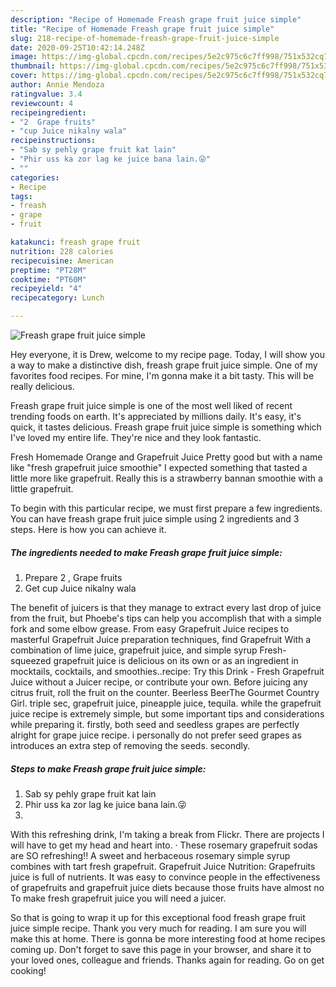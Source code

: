 ```yaml
---
description: "Recipe of Homemade Freash grape fruit juice simple"
title: "Recipe of Homemade Freash grape fruit juice simple"
slug: 218-recipe-of-homemade-freash-grape-fruit-juice-simple
date: 2020-09-25T10:42:14.248Z
image: https://img-global.cpcdn.com/recipes/5e2c975c6c7ff998/751x532cq70/freash-grape-fruit-juice-simple-recipe-main-photo.jpg
thumbnail: https://img-global.cpcdn.com/recipes/5e2c975c6c7ff998/751x532cq70/freash-grape-fruit-juice-simple-recipe-main-photo.jpg
cover: https://img-global.cpcdn.com/recipes/5e2c975c6c7ff998/751x532cq70/freash-grape-fruit-juice-simple-recipe-main-photo.jpg
author: Annie Mendoza
ratingvalue: 3.4
reviewcount: 4
recipeingredient:
- "2  Grape fruits"
- "cup Juice nikalny wala"
recipeinstructions:
- "Sab sy pehly grape fruit kat lain"
- "Phir uss ka zor lag ke juice bana lain.😜"
- ""
categories:
- Recipe
tags:
- freash
- grape
- fruit

katakunci: freash grape fruit 
nutrition: 228 calories
recipecuisine: American
preptime: "PT28M"
cooktime: "PT60M"
recipeyield: "4"
recipecategory: Lunch

---
```



![Freash grape fruit juice simple](https://img-global.cpcdn.com/recipes/5e2c975c6c7ff998/751x532cq70/freash-grape-fruit-juice-simple-recipe-main-photo.jpg)

Hey everyone, it is Drew, welcome to my recipe page. Today, I will show you a way to make a distinctive dish, freash grape fruit juice simple. One of my favorites food recipes. For mine, I'm gonna make it a bit tasty. This will be really delicious.

Freash grape fruit juice simple is one of the most well liked of recent trending foods on earth. It's appreciated by millions daily. It's easy, it's quick, it tastes delicious. Freash grape fruit juice simple is something which I've loved my entire life. They're nice and they look fantastic.

Fresh Homemade Orange and Grapefruit Juice Pretty good but with a name like &#34;fresh grapefruit juice smoothie&#34; I expected something that tasted a little more like grapefruit. Really this is a strawberry bannan smoothie with a little grapefruit.


To begin with this particular recipe, we must first prepare a few ingredients. You can have freash grape fruit juice simple using 2 ingredients and 3 steps. Here is how you can achieve it.

<!--inarticleads1-->

##### The ingredients needed to make Freash grape fruit juice simple:

1. Prepare 2 , Grape fruits
1. Get cup Juice nikalny wala


The benefit of juicers is that they manage to extract every last drop of juice from the fruit, but Phoebe&#39;s tips can help you accomplish that with a simple fork and some elbow grease. From easy Grapefruit Juice recipes to masterful Grapefruit Juice preparation techniques, find Grapefruit With a combination of lime juice, grapefruit juice, and simple syrup Fresh-squeezed grapefruit juice is delicious on its own or as an ingredient in mocktails, cocktails, and smoothies..recipe: Try this Drink - Fresh Grapefruit Juice without a Juicer recipe, or contribute your own. Before juicing any citrus fruit, roll the fruit on the counter. Beerless BeerThe Gourmet Country Girl. triple sec, grapefruit juice, pineapple juice, tequila. while the grapefruit juice recipe is extremely simple, but some important tips and considerations while preparing it. firstly, both seed and seedless grapes are perfectly alright for grape juice recipe. i personally do not prefer seed grapes as introduces an extra step of removing the seeds. secondly. 

<!--inarticleads2-->

##### Steps to make Freash grape fruit juice simple:

1. Sab sy pehly grape fruit kat lain
1. Phir uss ka zor lag ke juice bana lain.😜
1. 


With this refreshing drink, I&#39;m taking a break from Flickr. There are projects I will have to get my head and heart into. · These rosemary grapefruit sodas are SO refreshing!! A sweet and herbaceous rosemary simple syrup combines with tart fresh grapefruit. Grapefruit Juice Nutrition: Grapefruits juice is full of nutrients. It was easy to convince people in the effectiveness of grapefruits and grapefruit juice diets because those fruits have almost no To make fresh grapefruit juice you will need a juicer. 

So that is going to wrap it up for this exceptional food freash grape fruit juice simple recipe. Thank you very much for reading. I am sure you will make this at home. There is gonna be more interesting food at home recipes coming up. Don't forget to save this page in your browser, and share it to your loved ones, colleague and friends. Thanks again for reading. Go on get cooking!
